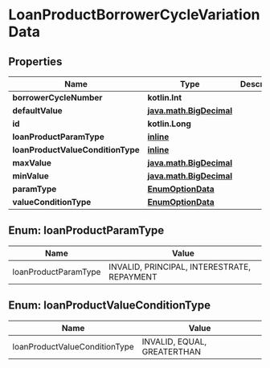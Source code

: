 
# LoanProductBorrowerCycleVariationData

## Properties
| Name | Type | Description | Notes |
| ------------ | ------------- | ------------- | ------------- |
| **borrowerCycleNumber** | **kotlin.Int** |  |  [optional] |
| **defaultValue** | [**java.math.BigDecimal**](java.math.BigDecimal.md) |  |  [optional] |
| **id** | **kotlin.Long** |  |  [optional] |
| **loanProductParamType** | [**inline**](#LoanProductParamType) |  |  [optional] |
| **loanProductValueConditionType** | [**inline**](#LoanProductValueConditionType) |  |  [optional] |
| **maxValue** | [**java.math.BigDecimal**](java.math.BigDecimal.md) |  |  [optional] |
| **minValue** | [**java.math.BigDecimal**](java.math.BigDecimal.md) |  |  [optional] |
| **paramType** | [**EnumOptionData**](EnumOptionData.md) |  |  [optional] |
| **valueConditionType** | [**EnumOptionData**](EnumOptionData.md) |  |  [optional] |


<a id="LoanProductParamType"></a>
## Enum: loanProductParamType
| Name | Value |
| ---- | ----- |
| loanProductParamType | INVALID, PRINCIPAL, INTERESTRATE, REPAYMENT |


<a id="LoanProductValueConditionType"></a>
## Enum: loanProductValueConditionType
| Name | Value |
| ---- | ----- |
| loanProductValueConditionType | INVALID, EQUAL, GREATERTHAN |



